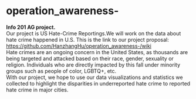 # operation_awareness-
**Info 201 AG project.**  
Our project is US Hate-Crime Reportings.We will work on the data about hate crime happened in U.S. This is the link to our project proposal: https://github.com/HanzhangHu/operation_awareness-/wiki<br/>
Hate crimes are an ongoing concern in the United States, as thousands are being targeted and attacked based on their race, gender, sexuality or religion. Individuals who are directly impacted by this fall under minority groups such as people of color, LGBTQ+, etc. <br/>
With our project, we hope to use our data visualizations and statistics we collected to highlight the disparities in underreported hate crime to reported hate crime in major cities.
